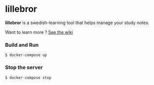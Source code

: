 # lillebror

**lillebror** is a swedish-learning tool that helps manage your study notes.

Want to learn more ? [See the wiki](https://github.com/chuan-su/lillebror/wiki)

### Build and Run ###
    
    $ docker-compose up

### Stop the server ###
    
    $ docker-compose stop
    
